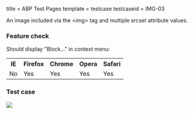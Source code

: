 title = ABP Test Pages
template = testcase
testcaseid = IMG-03

An image included via the &lt;img&gt; tag and multiple srcset attribute values.

<h3>Feature check</h3>
Should display "Block..." in context menu:
<table class="abp-feature-table">
<tr>
  <th>IE</th>
  <th>Firefox</th>
  <th>Chrome</th>
  <th>Opera</th>
  <th>Safari</th>
</tr>
<tr>
  <td>No</td>
  <td>Yes</td>
  <td>Yes</td>
  <td>Yes</td>
  <td>Yes</td>
</tr>
</table>

<h3>Test case</h3>
<img src="/images/test-image-01.png" srcset="/images/test-image-01.png 1x, /images/test-image-0.png 2x">